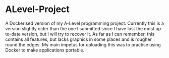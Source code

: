 # ALevel-Project

A Dockerised version of my A-Level programming project. Currently this is a version slightly older
than the one I submitted since I have lost the most up-to-date version, but I will try to recover
it. As far as I can remember, this contains all features, but lacks graphics in some places and is
rougher round the edges. My main impetus for uploading this was to practise using Docker to make
applications portable.
